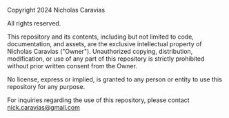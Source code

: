 Copyright 2024 Nicholas Caravias

All rights reserved.

This repository and its contents, including but not limited to code, documentation, and assets, are the exclusive intellectual property of Nicholas Caravias ("Owner"). Unauthorized copying, distribution, modification, or use of any part of this repository is strictly prohibited without prior written consent from the Owner.

No license, express or implied, is granted to any person or entity to use this repository for any purpose. 

For inquiries regarding the use of this repository, please contact nick.caravias@gmail.com